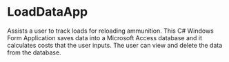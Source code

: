# LoadDataApp
Assists a user to track loads for reloading ammunition. This C# Windows Form Application saves data into a Microsoft Access database and it calculates costs that the user inputs. The user can view and delete the data from the database. 
